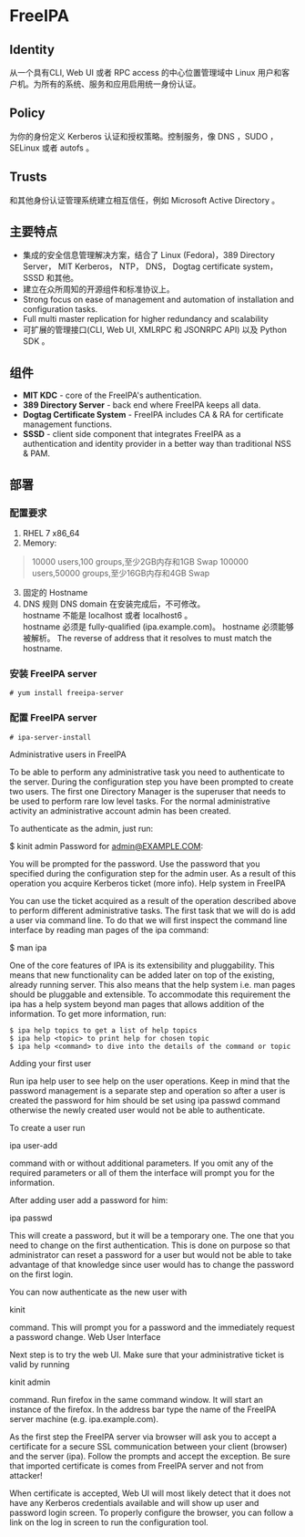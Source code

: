 # FreeIPA

## Identity
从一个具有CLI, Web UI 或者 RPC access 的中心位置管理域中 Linux 用户和客户机。为所有的系统、服务和应用启用统一身份认证。

## Policy
为你的身份定义 Kerberos 认证和授权策略。控制服务，像 DNS ，SUDO ， SELinux 或者 autofs 。

## Trusts
和其他身份认证管理系统建立相互信任，例如 Microsoft Active Directory 。

## 主要特点
* 集成的安全信息管理解决方案，结合了 Linux (Fedora)，389 Directory Server， MIT Kerberos， NTP， DNS， Dogtag certificate system， SSSD 和其他。
* 建立在众所周知的开源组件和标准协议上。
* Strong focus on ease of management and automation of installation and configuration tasks.
* Full multi master replication for higher redundancy and scalability
* 可扩展的管理接口(CLI, Web UI, XMLRPC 和 JSONRPC API) 以及 Python SDK 。

## 组件
* **MIT KDC** - core of the FreeIPA's authentication.
* **389 Directory Server** - back end where FreeIPA keeps all data.
* **Dogtag Certificate System** - FreeIPA includes CA & RA for certificate management functions.
* **SSSD** - client side component that integrates FreeIPA as a authentication and identity provider in a better way than traditional NSS & PAM.

## 部署

### 配置要求
1. RHEL 7 x86_64
2. Memory:
> 10000 users,100 groups,至少2GB内存和1GB Swap
> 100000 users,50000 groups,至少16GB内存和4GB Swap
3. 固定的 Hostname
4. DNS 规则
DNS domain 在安装完成后，不可修改。  
hostname 不能是 localhost 或者 localhost6 。  
hostname 必须是 fully-qualified (ipa.example.com)。
hostname 必须能够被解析。
The reverse of address that it resolves to must match the hostname.

### 安装 FreeIPA server

    # yum install freeipa-server

### 配置 FreeIPA server

    # ipa-server-install

Administrative users in FreeIPA

To be able to perform any administrative task you need to authenticate to the server. During the configuration step you have been prompted to create two users. The first one Directory Manager is the superuser that needs to be used to perform rare low level tasks. For the normal administrative activity an administrative account admin has been created.

To authenticate as the admin, just run:

$ kinit admin
Password for admin@EXAMPLE.COM:

You will be prompted for the password. Use the password that you specified during the configuration step for the admin user. As a result of this operation you acquire Kerberos ticket (more info).
Help system in FreeIPA

You can use the ticket acquired as a result of the operation described above to perform different administrative tasks. The first task that we will do is add a user via command line. To do that we will first inspect the command line interface by reading man pages of the ipa command:

$ man ipa

One of the core features of IPA is its extensibility and pluggability. This means that new functionality can be added later on top of the existing, already running server. This also means that the help system i.e. man pages should be pluggable and extensible. To accommodate this requirement the ipa has a help system beyond man pages that allows addition of the information. To get more information, run:

    $ ipa help topics to get a list of help topics
    $ ipa help <topic> to print help for chosen topic
    $ ipa help <command> to dive into the details of the command or topic

Adding your first user

Run ipa help user to see help on the user operations. Keep in mind that the password management is a separate step and operation so after a user is created the password for him should be set using ipa passwd command otherwise the newly created user would not be able to authenticate.

To create a user run

ipa user-add

command with or without additional parameters. If you omit any of the required parameters or all of them the interface will prompt you for the information.

After adding user add a password for him:

ipa passwd <user>

This will create a password, but it will be a temporary one. The one that you need to change on the first authentication. This is done on purpose so that administrator can reset a password for a user but would not be able to take advantage of that knowledge since user would has to change the password on the first login.

You can now authenticate as the new user with

kinit <user>

command. This will prompt you for a password and the immediately request a password change.
Web User Interface

Next step is to try the web UI. Make sure that your administrative ticket is valid by running

kinit admin

command. Run firefox in the same command window. It will start an instance of the firefox. In the address bar type the name of the FreeIPA server machine (e.g. ipa.example.com).

As the first step the FreeIPA server via browser will ask you to accept a certificate for a secure SSL communication between your client (browser) and the server (ipa). Follow the prompts and accept the exception. Be sure that imported certificate is comes from FreeIPA server and not from attacker!

When certificate is accepted, Web UI will most likely detect that it does not have any Kerberos credentials available and will show up user and password login screen. To properly configure the browser, you can follow a link on the log in screen to run the configuration tool.
